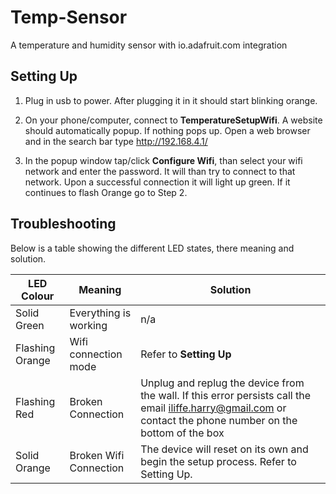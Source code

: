 # Temp-Sensor
A temperature and humidity sensor with io.adafruit.com integration


## Setting Up

1. Plug in usb to power. After plugging it in it should start blinking orange.

2. On your phone/computer, connect to **TemperatureSetupWifi**. 
  A website should automatically popup.
  If nothing pops up. Open a web browser and in the search bar type http://192.168.4.1/

3. In the popup window tap/click **Configure Wifi**, than select your wifi network and enter the password.
  It will than try to connect to that network.
  Upon a successful connection it will light up green.
  If it continues to flash Orange go to Step 2.
  
## Troubleshooting

Below is a table showing the different LED states, there meaning and solution.

LED Colour | Meaning | Solution
--- | --- | ---
Solid Green | Everything is working | n/a
Flashing Orange | Wifi connection mode | Refer to **Setting Up**
Flashing Red | Broken Connection | Unplug and replug the device from the wall. If this error persists call the email iliffe.harry@gmail.com or contact the phone number on the bottom of the box
Solid Orange | Broken Wifi Connection | The device will reset on its own and begin the setup process. Refer to Setting Up.

